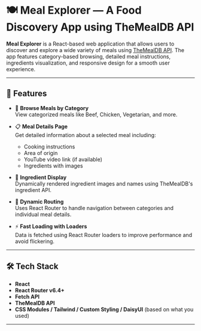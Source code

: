 # 🍽️ Meal Explorer — A Food Discovery App using TheMealDB API

**Meal Explorer** is a React-based web application that allows users to discover and explore a wide variety of meals using [TheMealDB API](https://www.themealdb.com/). The app features category-based browsing, detailed meal instructions, ingredients visualization, and responsive design for a smooth user experience.

---

## 🚀 Features

- 🔎 **Browse Meals by Category**  
  View categorized meals like Beef, Chicken, Vegetarian, and more.

- 📋 **Meal Details Page**  
  Get detailed information about a selected meal including:

  - Cooking instructions
  - Area of origin
  - YouTube video link (if available)
  - Ingredients with images

- 🧂 **Ingredient Display**  
  Dynamically rendered ingredient images and names using TheMealDB's ingredient API.

- 🔄 **Dynamic Routing**  
  Uses React Router to handle navigation between categories and individual meal details.

- ⚡ **Fast Loading with Loaders**  
  Data is fetched using React Router loaders to improve performance and avoid flickering.

---

## 🛠️ Tech Stack

- **React**
- **React Router v6.4+**
- **Fetch API**
- **TheMealDB API**
- **CSS Modules / Tailwind / Custom Styling / DaisyUI** (based on what you used)

---
